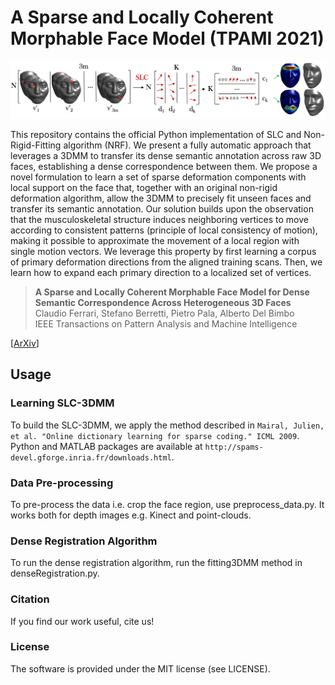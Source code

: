 # A Sparse and Locally Coherent Morphable Face Model (TPAMI 2021)

![alt text](https://github.com/clferrari/SLC-3DMM/blob/master/images/slc.png)

This repository contains the official Python implementation of SLC and Non-Rigid-Fitting algorithm (NRF). We present a fully automatic approach that leverages a 3DMM to transfer its dense semantic annotation across raw 3D faces, establishing a dense correspondence between them. We propose a novel formulation to learn a set of sparse deformation components with local support on the face that, together with an original non-rigid deformation algorithm, allow the 3DMM to precisely fit unseen faces and transfer its semantic annotation. Our solution builds upon the observation that the musculoskeletal structure induces neighboring vertices to move according to consistent patterns (principle of local consistency of motion), making it possible to approximate the movement of a local region with single motion vectors. We leverage this property by first learning a corpus of primary deformation directions from the aligned training scans. Then, we learn how to expand each primary direction to a localized set of vertices.

> **A Sparse and Locally Coherent Morphable Face Model for Dense Semantic Correspondence Across Heterogeneous 3D Faces** <br>
> Claudio Ferrari, Stefano Berretti, Pietro Pala, Alberto Del Bimbo <br>
> IEEE Transactions on Pattern Analysis and Machine Intelligence  

[[ArXiv](https://arxiv.org/abs/2006.03840)]

## Usage

### Learning SLC-3DMM

To build the SLC-3DMM, we apply the method described in `Mairal, Julien, et al. "Online dictionary learning for sparse coding." ICML 2009`. Python and MATLAB packages are available at `http://spams-devel.gforge.inria.fr/downloads.html`.

### Data Pre-processing

To pre-process the data i.e. crop the face region, use preprocess_data.py. It works both for depth images e.g. Kinect and point-clouds. 

### Dense Registration Algorithm

To run the dense registration algorithm, run the fitting3DMM method in denseRegistration.py. 

### Citation

If you find our work useful, cite us!

### License

The software is provided under the MIT license (see LICENSE).


